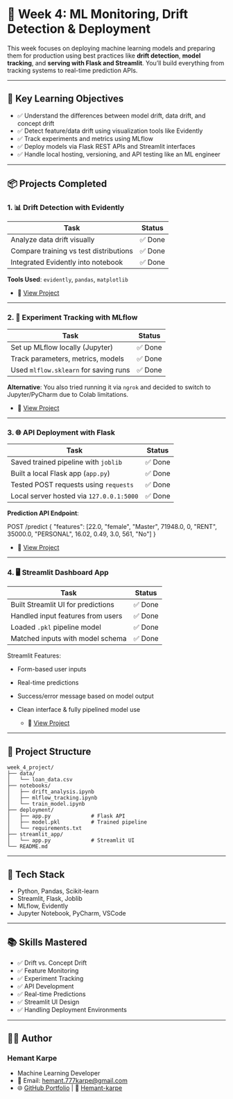 # 🚀 Week 4: ML Monitoring, Drift Detection & Deployment

This week focuses on deploying machine learning models and preparing them for production using best practices like **drift detection**, **model tracking**, and **serving with Flask and Streamlit**. You’ll build everything from tracking systems to real-time prediction APIs.

---

## 🔖 Key Learning Objectives

- ✅ Understand the differences between model drift, data drift, and concept drift
- ✅ Detect feature/data drift using visualization tools like Evidently
- ✅ Track experiments and metrics using MLflow
- ✅ Deploy models via Flask REST APIs and Streamlit interfaces
- ✅ Handle local hosting, versioning, and API testing like an ML engineer

---

## 📦 Projects Completed

### 1. 📊 Drift Detection with Evidently

| Task                        | Status |
|-----------------------------|--------|
| Analyze data drift visually | ✅ Done |
| Compare training vs test distributions | ✅ Done |
| Integrated Evidently into notebook | ✅ Done |

**Tools Used**: `evidently`, `pandas`, `matplotlib`
- 📂 [View Project](https://github.com/Hemant-Karpe-777/Machine-Learning-Projects-Showcase/tree/main/AdvancedML%20%26%20Feature%20Drift/report)

---

### 2. 🔁 Experiment Tracking with MLflow

| Task                            | Status |
|----------------------------------|--------|
| Set up MLflow locally (Jupyter)  | ✅ Done |
| Track parameters, metrics, models| ✅ Done |
| Used `mlflow.sklearn` for saving runs | ✅ Done |

**Alternative**: You also tried running it via `ngrok` and decided to switch to Jupyter/PyCharm due to Colab limitations.
- 📂 [View Project](https://github.com/Hemant-Karpe-777/Machine-Learning-Projects-Showcase/tree/main/AdvancedML%20%26%20Feature%20Drift/mlflow)
---

### 3. 🌐 API Deployment with Flask

| Task                        | Status |
|-----------------------------|--------|
| Saved trained pipeline with `joblib` | ✅ Done |
| Built a local Flask app (`app.py`)   | ✅ Done |
| Tested POST requests using `requests` | ✅ Done |
| Local server hosted via `127.0.0.1:5000` | ✅ Done |

**Prediction API Endpoint**:

POST /predict
{
  "features": [22.0, "female", "Master", 71948.0, 0, "RENT", 35000.0, "PERSONAL", 16.02, 0.49, 3.0, 561, "No"]
}

- 📂 [View Project](https://github.com/Hemant-Karpe-777/Machine-Learning-Projects-Showcase/tree/main/AdvancedML%20%26%20Feature%20Drift/deploy)
---

### 4. 🖥️ Streamlit Dashboard App
| Task                               | Status |
| ---------------------------------- | ------ |
| Built Streamlit UI for predictions | ✅ Done |
| Handled input features from users  | ✅ Done |
| Loaded `.pkl` pipeline model       | ✅ Done |
| Matched inputs with model schema   | ✅ Done |

Streamlit Features:
- Form-based user inputs
- Real-time predictions
- Success/error message based on model output
- Clean interface & fully pipelined model use

  - 📂 [View Project](https://github.com/Hemant-Karpe-777/Machine-Learning-Projects-Showcase/tree/main/AdvancedML%20%26%20Feature%20Drift/streamlit)

---

## 📁 Project Structure
```
week_4_project/
├── data/
│   └── loan_data.csv
├── notebooks/
│   ├── drift_analysis.ipynb
│   ├── mlflow_tracking.ipynb
│   └── train_model.ipynb
├── deployment/
│   ├── app.py             # Flask API
│   ├── model.pkl          # Trained pipeline
│   └── requirements.txt
├── streamlit_app/
│   └── app.py             # Streamlit UI
└── README.md
```
---

## 🔧 Tech Stack
- Python, Pandas, Scikit-learn
- Streamlit, Flask, Joblib
- MLflow, Evidently
- Jupyter Notebook, PyCharm, VSCode

---

## 📚 Skills Mastered
- ✅ Drift vs. Concept Drift
- ✅ Feature Monitoring
- ✅ Experiment Tracking
- ✅ API Development
- ✅ Real-time Predictions
- ✅ Streamlit UI Design
- ✅ Handling Deployment Environments

---

## 👨‍💻 Author
### **Hemant Karpe**
- Machine Learning Developer
- 📧 Email: hemant.777karpe@gmail.com 
- 🌐 [GitHub Portfolio](https://github.com/Hemant-Karpe-777) | 🔗 [Hemant-karpe](https://www.linkedin.com/in/hemant-karpe)
